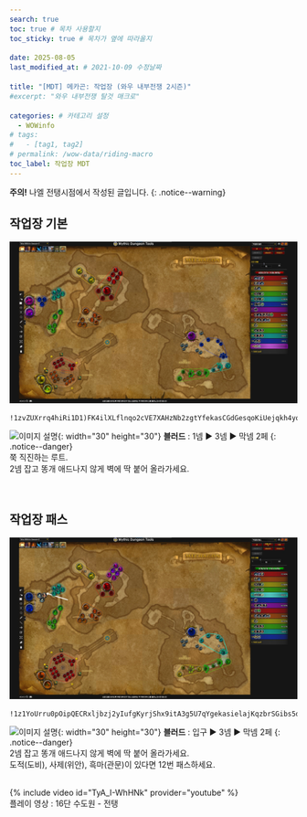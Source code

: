 ```yaml
---
search: true
toc: true # 목차 사용할지
toc_sticky: true # 목차가 옆에 따라올지

date: 2025-08-05
last_modified_at: # 2021-10-09 수정날짜

title: "[MDT] 메카곤: 작업장 (와우 내부전쟁 2시즌)"
#excerpt: "와우 내부전쟁 탈것 매크로"

categories: # 카테고리 설정
  - WOWinfo
# tags:
#   - [tag1, tag2]
# permalink: /wow-data/riding-macro
toc_label: 작업장 MDT
---
```

**주의!** 나엘 전탱시점에서 작성된 글입니다.
{: .notice--warning}  

## 작업장 기본

![이미지 설명](/assets/img/wow/wowinfo/2025-08-05-wowinfo-mdt-work/1.webp)

```  
!1zvZUXrrq4hiRi1D1)FK4ilXLflnqo2cVE7XAHzNb2zgtYfekasCGdGesqoKiUejqkh4yoWteE97aDxt390ZU2zJxntxFD9Zx9vLTLA)uB1MT11BVESz4L2vuHTAC7gB13C5N91N3WfpR7wB1vB201(C3((TDT2vcoZB35(spCB11DnD7V8Qg3WG7JBR7cE8QXHUZdNVT9g7tTvTJ7w72F(y)q3o88E7k1rxDZlSRK(ZqqXdF(vnJUEVhxrN(k8FWUIyxXcFpeERWWfkGiuscHRjmLwBS1prWNbZwawlfmJsYOaxzuCEamBgmFcShgfrk5cPua6ambMg0zWIONjZgUqZieL)cmgJRe6O)hcLzb4lKCJXNdcbyiGuOI(NfGme4PP0qX0atrvAF95tgDmBZSbcwVGMOZgmpMbk5rTqFulWJyj8PAW9c)3hE7VE43)XdV9DF7NF4n)7D)ZFyR6w)fURhW2jG6UCLX5kqYzukJlzHkJJe8fprXLgVzI0yeE(pWnCEmC(g0tdeF1Hx9(7((3fcDR)KyBo7DFxqlnAgOmGwYGGlKrVtKAMKt5kofus5d69)7dF39)07l8oV07((LXl6msLxJiOl8UMtaWqfgk4Rc6d697E1Rp8MpCM)hpvveeXIGeKYAohOaJii8ccIl4kVnH0FUu7feEtStiO)8xU)3(HZU)1)99)8Fnhe)d3ggWcHA)26HpPUU3nKh3qa9UgFplm2h748WPxpUFVRDOACDJ7wxtWsLR1T7LFuF)2BA35T1JEiH8zJT346AXHCkabrIBxy5W6mKlhBAq)x9v(NYzX0scBvDnX)p)zPHNjT)eHkWhKO2u8a2L4dc0opBFiV)aWKf1nXgCSfKgqsJdjXFPJ4yGKfjcGpqxKoqCuzOOeu4zA8Mg8Mu8MaYCP6wkd1nKAjXLyZt6bpQkEB(M1cY8MmGUGyG8qBcpBtGJTZt3AeLPGbvtfMaFFQa4iobIdiiDHu786J5kpVNKw0dsHNqQRDRlcpnUlnUEzQzsNizugoxsjohdHmhIsikB5YoOyXfRqCalTp1uPtLjDQoPMfjn4QRTX10Pt3qdfdcTSjrsDqDsZnN7S5oBuiZlVRi)YKwBy(xIqlfNWsr6XdpWYf3qS4XKkMRfo9yWfz48rNOtjNERsTAUlOorEG4gsJHhjJJtLzHvYNSttoEj9bz69iDEILow)Xl9smJeN4S8AHeJNc(0FzGQOjKAoHNylciQDYbuwsvYSBcxBccBrZHUGLssULkoig4Pp2)p
```  
![이미지 설명](https://wow.zamimg.com/images/wow/icons/large/spell_nature_bloodlust.jpg){: width="30" height="30"} 
**블러드** : 1넴 ▶ 3넴 ▶ 막넴 2페
{: .notice--danger}  
쭉 직진하는 루트.  
2넴 잡고 똥개 애드나지 않게 벽에 딱 붙어 올라가세요.  
<br>
<br>

## 작업장 패스

![이미지 설명](/assets/img/wow/wowinfo/2025-08-05-wowinfo-mdt-work/2.webp)

```
!1z1YoUrru0pOipQECRxljbzj2yIufgKyrjShx9itA3g5U7qYgekasielajKqzbrSGibs5diFtep)dCRx9d7mZ4XJDDp19X5EQ62oQ7jo72Dvv7UPVU7fUvuIZ2VBRZ(fpfSpz71R)8(pZzxVD7HMR9hB3DOXTsaCN9Md1ho(411(Uo)N0uDi4O19DhEuy9Dn36EOZ20VFJ)4J6B7oSpUERBL6STU95UvsCTiO8IxVUU33IECfn9w4fZTI4wXdV3f(2edlvmIqjjeqt4kT24QwiGrW8zG1sb3OKCkdugfabW8rWqcmcJgrkbHuky6amrmnOJGfzptgnSuZjefUboNdkHo7)Uqzob8sjymyoiemdHjfQS)5biDbEkLgkUMXvuLgRpmz05SDGnIG1ZOj6ObZ9za7Z3Nf69AHDpwc)AFwOPfubFDFD9qZl1SD2Qkc(dUwHes1Gk(bDG1XCfPZGjzXeenjIMKXmqmB3SCgeacrGY4lrelmdBIALtWwIu3OEAKhdoqn5BJ1He1zdIkwHSyzkzkYkrSINZAjzPi(bgjNxtP9rpveJdbHpZdt3eFw)rhXzMuXQufNyiS3hwGMqstqP8KbK2gRb(2qFRi0lRsivv(nUrnKO0kg6gSz5tUKKjaPgln1zPMi7xQdvQSLZIgZxvfroT5eID3WbLsKGCMm5qV0nEOoTxXSgISeWcFwYNsfe(E6)LuAlnqbU8bVZL4YPXInV7NOjiL55cAk6Za3D2DxXLotkgurxSRPc5Ht7QluyrC5GCPYfkuCsMv8j)YKdMYXSHEWLYOiHEUocM6LCgjUWzLw(yZ5SMujzsQXSsIMwLpJLPZk3IaBU(ILlEexRV2Ftxy0xjaHn3F8OVPZ2VP2)mFDWG1343)IpQTD3Tn7rBT5WKq(X9n36p0eh4rrzHTZ73hguUzaYJXBodU3ECxv3Nwv167gUinNlD(NJVF61)2P)4hp9638TF5D)Y)C6N)BN9WMVctYX7D3wQgAUBpC48HXquf)jEFWcD0ZPnSehVOumC6exWbdW5PHPiI6eclvPUksY2fmk5Q4D4wkHDv8Ug7cQwDvM(JT7MWZcKZhCEgab3ZPuoi5H5zq0zlxOaPbntKgJaN6gMicW559Px(23)9Vj5D(fEhN9QLgnNPmmTKZcUqM9orQ5sGckGYus5h07)37(U7(P36gU7DU3XP0g8rnmsf(Kbc6mVRbcJzOcdLHvb9d693)YxD6pF3dW)WwxkiIlds4by0aWOmorqGjeeiafAtiX1LArOZa8liO)6xV73)HhC3R(xuAuKnFJ3)0KY29)p
```

![이미지 설명](https://wow.zamimg.com/images/wow/icons/large/spell_nature_bloodlust.jpg){: width="30" height="30"} 
**블러드** : 입구 ▶ 3넴 ▶ 막넴 2페
{: .notice--danger}  
2넴 잡고 똥개 애드나지 않게 벽에 딱 붙어 올라가세요.  
도적(도비), 사제(위안), 흑마(관문)이 있다면 12번 패스하세요.  
<br>

{% include video id="TyA_I-WhHNk" provider="youtube" %}  
플레이 영상 : 16단 수도원 - 전탱
<br>
<br>